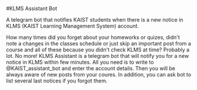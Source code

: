 #KLMS Assistant Bot

A telegram bot that notifies KAIST students when there is a new notice in KLMS (KAIST Learning Management System) account.

How many times did you forget about your homeworks or quizes, didn't note a changes in the classes schedule or just skip an important post from a course and all of these because you didn't check KLMS at time? Probably a lot.
No more! KLMS Assistant is a telegram bot that will notify you for a new notice in KLMS within few minutes. All you need is to write to @KAIST_assistant_bot and enter the account details. Then you will be always aware of new posts from your coures. In addition, you can ask bot to list several last notices if you forgot them.
